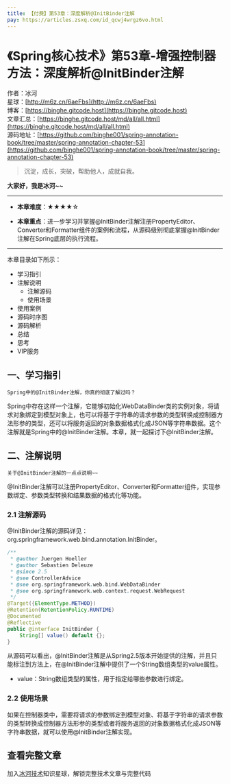 ```yaml
---
title: 【付费】第53章：深度解析@InitBinder注解
pay: https://articles.zsxq.com/id_qcwj4wrgz6vo.html
---
```


# 《Spring核心技术》第53章-增强控制器方法：深度解析@InitBinder注解

作者：冰河
<br/>星球：[http://m6z.cn/6aeFbs](http://m6z.cn/6aeFbs)
<br/>博客：[https://binghe.gitcode.host](https://binghe.gitcode.host)
<br/>文章汇总：[https://binghe.gitcode.host/md/all/all.html](https://binghe.gitcode.host/md/all/all.html)
<br/>源码地址：[https://github.com/binghe001/spring-annotation-book/tree/master/spring-annotation-chapter-53](https://github.com/binghe001/spring-annotation-book/tree/master/spring-annotation-chapter-53)

> 沉淀，成长，突破，帮助他人，成就自我。

**大家好，我是冰河~~**

------

* **本章难度**：★★★★☆

* **本章重点**：进一步学习并掌握@InitBinder注解注册PropertyEditor、Converter和Formatter组件的案例和流程，从源码级别彻底掌握@InitBinder注解在Spring底层的执行流程。

------

本章目录如下所示：

* 学习指引
* 注解说明
  * 注解源码
  * 使用场景
* 使用案例
* 源码时序图
* 源码解析
* 总结
* 思考
* VIP服务

## 一、学习指引

`Spring中的@InitBinder注解，你真的彻底了解过吗？`

Spring中存在这样一个注解，它能够初始化WebDataBinder类的实例对象，将请求对象绑定到模型对象上，也可以将基于字符串的请求参数的类型转换成控制器方法形参的类型，还可以将服务返回的对象数据格式化成JSON等字符串数据。这个注解就是Spring中的@InitBinder注解。本章，就一起探讨下@InitBinder注解。

## 二、注解说明

`关于@InitBinder注解的一点点说明~~`

@InitBinder注解可以注册PropertyEditor、Converter和Formatter组件，实现参数绑定、参数类型转换和结果数据的格式化等功能。

### 2.1 注解源码

@InitBinder注解的源码详见：org.springframework.web.bind.annotation.InitBinder。

```java
/**
 * @author Juergen Hoeller
 * @author Sebastien Deleuze
 * @since 2.5
 * @see ControllerAdvice
 * @see org.springframework.web.bind.WebDataBinder
 * @see org.springframework.web.context.request.WebRequest
 */
@Target({ElementType.METHOD})
@Retention(RetentionPolicy.RUNTIME)
@Documented
@Reflective
public @interface InitBinder {
	String[] value() default {};
}
```

从源码可以看出，@InitBinder注解是从Spring2.5版本开始提供的注解，并且只能标注到方法上，在@InitBinder注解中提供了一个String数组类型的value属性。

* value：String数组类型的属性，用于指定给哪些参数进行绑定。

### 2.2 使用场景

如果在控制器类中，需要将请求的参数绑定到模型对象、将基于字符串的请求参数的类型转换成控制器方法形参的类型或者将服务返回的对象数据格式化成JSON等字符串数据，就可以使用@InitBinder注解实现。

## 查看完整文章

加入[冰河技术](http://m6z.cn/6aeFbs)知识星球，解锁完整技术文章与完整代码